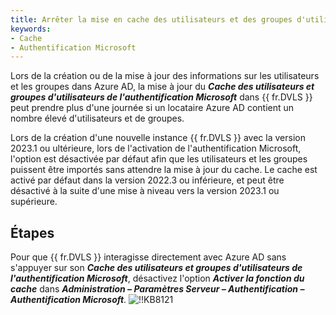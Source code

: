```yaml
---
title: Arrêter la mise en cache des utilisateurs et des groupes d'utilisateurs.
keywords:
- Cache
- Authentification Microsoft
---
```

Lors de la création ou de la mise à jour des informations sur les utilisateurs et les groupes dans Azure AD, la mise à jour du ***Cache des utilisateurs et groupes d'utilisateurs de l'authentification Microsoft*** dans {{ fr.DVLS }} peut prendre plus d'une journée si un locataire Azure AD contient un nombre élevé d'utilisateurs et de groupes. 

Lors de la création d'une nouvelle instance {{ fr.DVLS }} avec la version 2023.1 ou ultérieure, lors de l'activation de l'authentification Microsoft, l'option est désactivée par défaut afin que les utilisateurs et les groupes puissent être importés sans attendre la mise à jour du cache. Le cache est activé par défaut dans la version 2022.3 ou inférieure, et peut être désactivé à la suite d'une mise à niveau vers la version 2023.1 ou supérieure.

## Étapes

Pour que {{ fr.DVLS }} interagisse directement avec Azure AD sans s'appuyer sur son ***Cache des utilisateurs et groupes d'utilisateurs de l'authentification Microsoft***, désactivez l'option ***Activer la fonction du cache*** dans ***Administration – Paramètres Serveur – Authentification – Authentification Microsoft***.
![!!KB8121](https://webdevolutions.azureedge.net/docs/fr/kb/KB8121.png)
